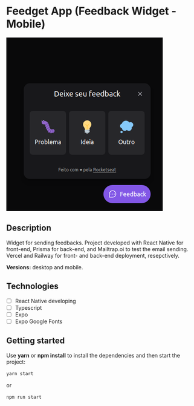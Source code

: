 
# Feedget App (Feedback Widget - Mobile)

![feedget image](assets/feedget.png)

## Description

Widget for sending feedbacks. Project developed with React Native for front-end, Prisma for back-end, and Mailtrap.oi to test the email sending.
Vercel and Railway for front- and back-end deployment, resepctively.

**Versions:** desktop and mobile.

## Technologies

- [ ] React Native developing
- [ ] Typescript
- [ ] Expo
- [ ] Expo Google Fonts

## Getting started

Use **yarn** or **npm install** to install the dependencies and then start the project:

```cl
yarn start
```

or

```cl
npm run start
```
